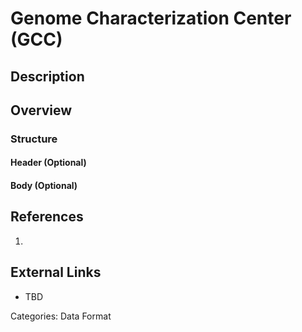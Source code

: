 # Genome Characterization Center (GCC) #
## Description ##
## Overview ##
### Structure ###
#### Header (Optional) ####
#### Body (Optional) ####
## References ##
1.

## External Links ##
* TBD

Categories: Data Format
